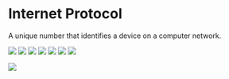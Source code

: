# Internet Protocol

A unique number that identifies a device on a computer network.

![](images/network_layer.png)
![](images/keyconcept.png)
![](images/ip.png)
![](images/class.png)
![](images/private&public_network.png)
![](images/subnetting&vlsm.png)
![](images/CIDR.png)

![](images/image.png)